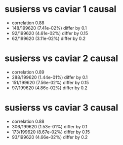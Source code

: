 # susierss vs caviar  1 causal

- correlation 0.88
- 148/199620 (7.41e-02%) differ by 0.1
- 92/199620 (4.61e-02%) differ by 0.15
- 62/199620 (3.11e-02%) differ by 0.2


# susierss vs caviar  2 causal

- correlation 0.89
- 288/199620 (1.44e-01%) differ by 0.1
- 151/199620 (7.56e-02%) differ by 0.15
- 97/199620 (4.86e-02%) differ by 0.2


# susierss vs caviar  3 causal

- correlation 0.88
- 306/199620 (1.53e-01%) differ by 0.1
- 173/199620 (8.67e-02%) differ by 0.15
- 93/199620 (4.66e-02%) differ by 0.2


